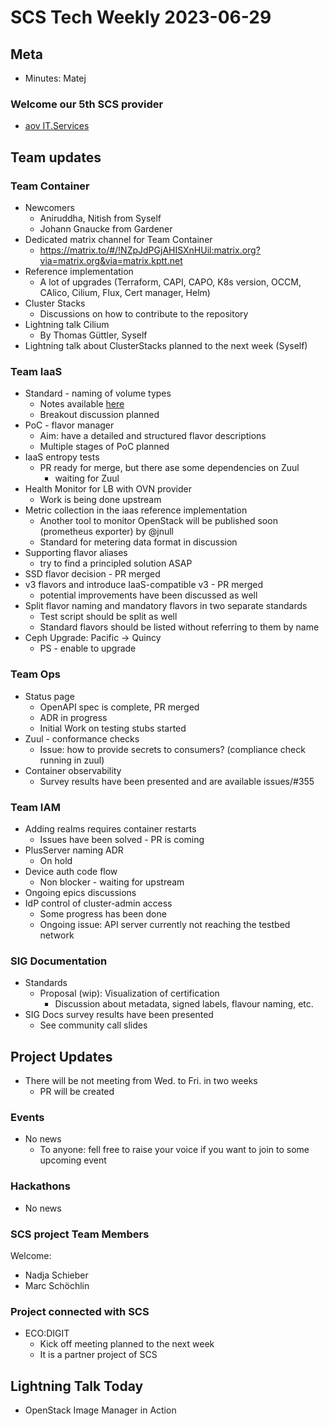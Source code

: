 # SCS Tech Weekly 2023-06-29

## Meta

- Minutes: Matej

### Welcome our 5th SCS provider

- [aov IT.Services](https://www.aov.de/aov-itservices-gmbh/)

## Team updates

### Team Container

- Newcomers
  - Aniruddha, Nitish from Syself
  - Johann Gnaucke from Gardener
- Dedicated matrix channel for Team Container
  - https://matrix.to/#/!NZpJdPGjAHISXnHUil:matrix.org?via=matrix.org&via=matrix.kptt.net
- Reference implementation
  - A lot of upgrades (Terraform, CAPI, CAPO, K8s version, OCCM, CAlico, Cilium, Flux, Cert manager, Helm)
- Cluster Stacks
  - Discussions on how to contribute to the repository
- Lightning talk Cilium
  - By Thomas Güttler, Syself
- Lightning talk about ClusterStacks planned to the next week (Syself)

### Team IaaS

- Standard - naming of volume types
  - Notes available [here](https://input.scs.community/JnaY5i70R_yc7JkSNVtlKQ)
  - Breakout discussion planned
- PoC - flavor manager
  - Aim: have a detailed and structured flavor descriptions
  - Multiple stages of PoC planned
- IaaS entropy tests
  - PR ready for merge, but there ase some dependencies on Zuul
    - waiting for Zuul
- Health Monitor for LB with OVN provider
  - Work is being done upstream
- Metric collection in the iaas reference implementation
  - Another tool to monitor OpenStack will be published soon (prometheus exporter) by @jnull
  - Standard for metering data format in discussion
- Supporting flavor aliases
  - try to find a principled solution ASAP
- SSD flavor decision - PR merged
- v3 flavors and introduce IaaS-compatible v3 - PR merged
  - potential improvements have been discussed as well
- Split flavor naming and mandatory flavors in two separate standards
  - Test script should be split as well
  - Standard flavors should be listed without referring to them by name
- Ceph Upgrade: Pacific -> Quincy
  - PS - enable to upgrade

### Team Ops

- Status page
  - OpenAPI spec is complete, PR merged
  - ADR in progress
  - Initial Work on testing stubs started
- Zuul - conformance checks
  - Issue: how to provide secrets to consumers? (compliance check running in zuul)
- Container observability
  - Survey results have been presented and are available issues/#355

### Team IAM

- Adding realms requires container restarts
  - Issues have been solved - PR is coming
- PlusServer naming ADR
  - On hold
- Device auth code flow
  - Non blocker - waiting for upstream
- Ongoing epics discussions
- IdP control of cluster-admin access
  - Some progress has been done
  - Ongoing issue: API server currently not reaching the testbed network

### SIG Documentation

- Standards
  - Proposal (wip): Visualization of certification
    - Discussion about metadata, signed labels, flavour naming, etc.
- SIG Docs survey results have been presented
  - See community call slides

## Project Updates

- There will be not meeting from Wed. to Fri. in two weeks
  - PR will be created

### Events

- No news
  - To anyone: fell free to raise your voice if you want to join to some upcoming event

### Hackathons

- No news

### SCS project Team Members

Welcome:
- Nadja Schieber
- Marc Schöchlin

### Project connected with SCS

- ECO:DIGIT
  - Kick off meeting planned to the next week
  - It is a partner project of SCS

## Lightning Talk Today

- OpenStack Image Manager in Action

